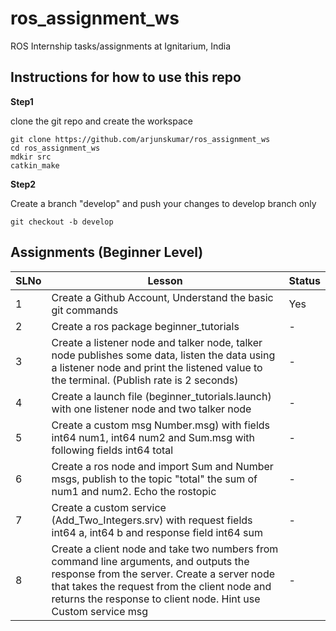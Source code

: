 # ros_assignment_ws
ROS Internship tasks/assignments at Ignitarium, India

## Instructions for how to use this repo

**Step1** 

clone the git repo and create the workspace

```
git clone https://github.com/arjunskumar/ros_assignment_ws
cd ros_assignment_ws
mdkir src
catkin_make
```

**Step2**

Create a branch "develop" and push your changes to develop branch only
```
git checkout -b develop
```

## Assignments (Beginner Level)
|  SLNo |  Lesson |   Status|   
|--- | --- | ---|
|  1 | Create a Github Account, Understand the basic git commands  | Yes
| 2|  Create a ros package beginner_tutorials |  - 
|  3 |Create a listener node and talker node, talker node publishes some data, listen the data using a listener node and print the listened value to the terminal. (Publish rate is 2 seconds) | - 
| 4 | Create a launch file (beginner_tutorials.launch) with one listener node and two talker node| - 
|  5 | Create a custom msg Number.msg) with fields int64 num1, int64 num2  and Sum.msg with following fields int64 total | -
|  6 | Create a ros node and import Sum and Number msgs, publish to the topic "total" the sum of num1 and num2. Echo the rostopic | - 
|  7 | Create a custom service (Add_Two_Integers.srv) with request fields int64 a, int64 b  and response field int64 sum | -
|  8 | Create  a client node and take two numbers from command line arguments, and outputs the response from the server. Create a   server node that takes the request from the client node and  returns the response to client node. Hint use Custom service msg | -
